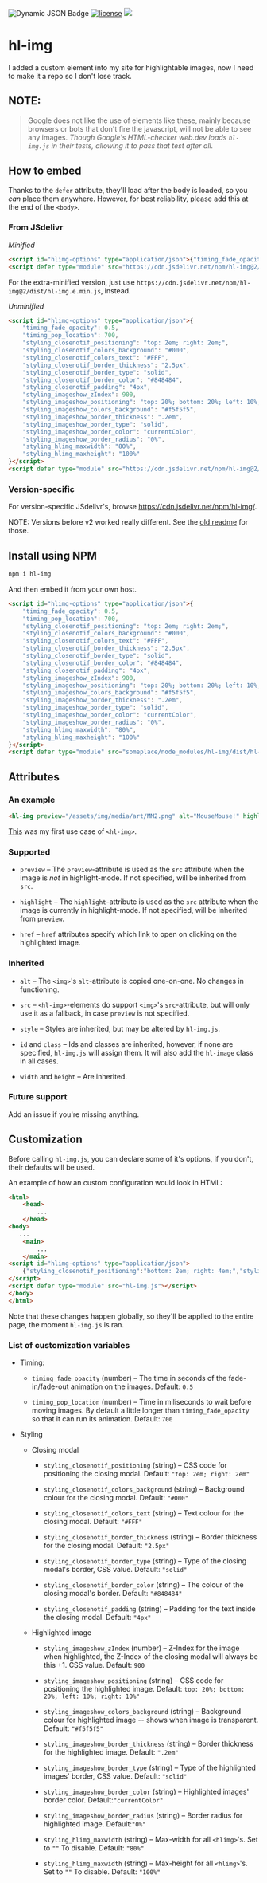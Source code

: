 ![Dynamic JSON Badge](https://img.shields.io/badge/dynamic/json?url=https%3A%2F%2Fraw.githubusercontent.com%2Fstrawmelonjuice%2Fhl-img.js%2Fmain%2Fpackage.json&query=%24.version&label=Version&labelColor=%23313333&color=%23eebcbc&link=https%3A%2F%2Fgithub.com%2Fstrawmelonjuice%2Fhl-img.js&link=https%3A%2F%2Fwww.npmjs.com%2Fpackage%2Fhl-img%3FactiveTab%3Dversions) [![license](https://img.shields.io/badge/license-MIT-blue.svg)](https://github.com/strawmelonjuice/hl-img.js/blob/main/LICENSE)
[![](https://data.JSdelivr.com/v1/package/npm/hl-img/badge)](https://www.JSdelivr.com/package/npm/hl-img)

# hl-img

I added a custom element into my site for highlightable images, now I need to make it a repo so I don't lose track.
## NOTE:
> Google does not like the use of elements like these, mainly because browsers or bots that don't fire the javascript, will not be able to see any images. _Though Google's HTML-checker web.dev loads `hl-img.js` in their tests, allowing it to pass that test after all._

## How to embed

Thanks to the `defer` attribute, they'll load after the body is loaded, so you _can_ place them anywhere. However, for best reliability, please add this at the end of the `<body>`.

### From JSdelivr
_Minified_
```html
<script id="hlimg-options" type="application/json">{"timing_fade_opacity": 0.5,	"timing_pop_location": 700,	"styling_closenotif_positioning": "top: 2em; right: 2em;",	"styling_closenotif_colors_background": "#000",	"styling_closenotif_colors_text": "#FFF",	"styling_closenotif_border_thickness": "2.5px",	"styling_closenotif_border_type": "solid","styling_closenotif_border_color": "#848484","styling_closenotif_padding": "4px","styling_imageshow_zIndex": 900,"styling_imageshow_positioning": "top: 20%; bottom: 20%; left: 10%; right: 10%;","styling_imageshow_colors_background": "#f5f5f5","styling_imageshow_border_thickness": ".2em","styling_imageshow_border_type": "solid","styling_imageshow_border_color": "currentColor","styling_imageshow_border_radius": "0%","styling_hlimg_maxwidth": "80%","styling_hlimg_maxheight": "100%"}</script>
<script defer type="module" src="https://cdn.jsdelivr.net/npm/hl-img@2/dist/hl-img.min.js"></script>
```
For the extra-minified version, just use `https://cdn.jsdelivr.net/npm/hl-img@2/dist/hl-img.e.min.js`, instead.

_Unminified_

```html
<script id="hlimg-options" type="application/json">{
	"timing_fade_opacity": 0.5,
	"timing_pop_location": 700,
	"styling_closenotif_positioning": "top: 2em; right: 2em;",
	"styling_closenotif_colors_background": "#000",
	"styling_closenotif_colors_text": "#FFF",
	"styling_closenotif_border_thickness": "2.5px",
	"styling_closenotif_border_type": "solid",
	"styling_closenotif_border_color": "#848484",
	"styling_closenotif_padding": "4px",
	"styling_imageshow_zIndex": 900,
	"styling_imageshow_positioning": "top: 20%; bottom: 20%; left: 10%; right: 10%;",
	"styling_imageshow_colors_background": "#f5f5f5",
	"styling_imageshow_border_thickness": ".2em",
	"styling_imageshow_border_type": "solid",
	"styling_imageshow_border_color": "currentColor",
	"styling_imageshow_border_radius": "0%",
	"styling_hlimg_maxwidth": "80%",
	"styling_hlimg_maxheight": "100%"
}</script>
<script defer type="module" src="https://cdn.jsdelivr.net/npm/hl-img@2/dist/hl-img.js"></script>
```

### Version-specific

For version-specific JSdelivr's, browse <https://cdn.jsdelivr.net/npm/hl-img/>.

NOTE: Versions before v2 worked really different. See the [old readme](https://github.com/strawmelonjuice/hl-img/blob/7def3ff19eae6368f18c0f7c38d44a4706d08170/README.md) for those.

## Install using NPM
```bash
npm i hl-img
```
And then embed it from your own host.

```html
<script id="hlimg-options" type="application/json">{
	"timing_fade_opacity": 0.5,
	"timing_pop_location": 700,
	"styling_closenotif_positioning": "top: 2em; right: 2em;",
	"styling_closenotif_colors_background": "#000",
	"styling_closenotif_colors_text": "#FFF",
	"styling_closenotif_border_thickness": "2.5px",
	"styling_closenotif_border_type": "solid",
	"styling_closenotif_border_color": "#848484",
	"styling_closenotif_padding": "4px",
	"styling_imageshow_zIndex": 900,
	"styling_imageshow_positioning": "top: 20%; bottom: 20%; left: 10%; right: 10%;",
	"styling_imageshow_colors_background": "#f5f5f5",
	"styling_imageshow_border_thickness": ".2em",
	"styling_imageshow_border_type": "solid",
	"styling_imageshow_border_color": "currentColor",
	"styling_imageshow_border_radius": "0%",
	"styling_hlimg_maxwidth": "80%",
	"styling_hlimg_maxheight": "100%"
}</script>
<script defer type="module" src="someplace/node_modules/hl-img/dist/hl-img.js"></script>
```




## Attributes
### An example
```html
<hl-img preview="/assets/img/media/art/MM2.png" alt="MouseMouse!" highlight="/assets/img/media/art/MM2.webp"></hl-img>
```
[This](https://strawmelonjuice.com/blog?p=posts/art/mousemouse-3.2) was my first use case of `<hl-img>`.
### Supported
- `preview` – The `preview`-attribute is used as the `src` attribute when the image is _not_ in highlight-mode. If not specified, will be inherited from `src`.

- `highlight` – The `highlight`-attribute is used as the `src` attribute when the image is currently in highlight-mode. If not specified, will be inherited from `preview`.

- `href` – `href` attributes specify which link to open on clicking on the highlighted image.

### Inherited
- `alt` – The `<img>`'s `alt`-attribute is copied one-on-one. No changes in functioning.

- `src` – `<hl-img>`-elements do support `<img>`'s `src`-attribute, but will only use it as a fallback, in case `preview` is not specified.

- `style` – Styles are inherited, but may be altered by `hl-img.js`.

- `id` and `class` – Ids and classes are inherited, however, if none are specified, `hl-img.js` will assign them. It will also add the `hl-image` class in all cases.

- `width` and `height` – Are inherited.

### Future support

Add an issue if you're missing anything.

## Customization

Before calling `hl-img.js`, you can declare some of it's options, if you don't, their defaults will be used.

An example of how an custom configuration would look in HTML:

```HTML
<html>
    <head>
        ...
    </head>
<body>
   ...
    <main>
        ...
    </main>
<script id="hlimg-options" type="application/json">
    {"styling_closenotif_positioning":"bottom: 2em; right: 4em;","styling_closenotif_colors_background":"#FFF","styling_closenotif_colors_text":"#000","styling_imageshow_zIndex":900000,"styling_imageshow_colors_background":"#000","styling_imageshow_border_radius":"25%"}
</script>
<script defer type="module" src="hl-img.js"></script>
</body>
</html>
```

Note that these changes happen globally, so they'll be applied to the entire page, the moment `hl-img.js` is ran.

### List of customization variables

- Timing:

  - `timing_fade_opacity`  (number) – The time in seconds of the fade-in/fade-out animation on the images. Default: `0.5`

  - `timing_pop_location` (number)  – Time in miliseconds to wait before moving images. By default a little longer than `timing_fade_opacity` so that it can run its animation. Default: `700`

- Styling

  - Closing modal

    - `styling_closenotif_positioning` (string) – CSS code for positioning the closing modal. Default: `"top: 2em; right: 2em"`

    - `styling_closenotif_colors_background` (string) – Background colour for the closing modal. Default: `"#000"`

    - `styling_closenotif_colors_text` (string) – Text colour for the closing modal. Default: `"#FFF"`

    - `styling_closenotif_border_thickness` (string) – Border thickness for the closing modal. Default: `"2.5px"`

    - `styling_closenotif_border_type` (string) – Type of the closing modal's border, CSS value. Default: `"solid"`

    - `styling_closenotif_border_color`  (string) –  The colour of the closing modal's border. Default: `"#848484"`

    - `styling_closenotif_padding` (string) – Padding for the text inside the closing modal. Default: `"4px"`

  - Highlighted image

    - `styling_imageshow_zIndex` (number) – Z-Index for the image when highlighted, the Z-Index of the closing modal will always be this +1. CSS value. Default: `900`

    -   `styling_imageshow_positioning` (string) – CSS code for positioning the highlighted image. Default: `top: 20%; bottom: 20%; left: 10%; right: 10%"`

    - `styling_imageshow_colors_background` (string) – Background colour for highlighted image -- shows when image is transparent. Default: `"#f5f5f5"`

    - `styling_imageshow_border_thickness` (string) – Border thickness for the highlighted image. Default: `".2em"`
    - `styling_imageshow_border_type` (string) – Type of the highlighted images' border, CSS value. Default: `"solid"`
    - `styling_imageshow_border_color` (string) – Highlighted images' border color. Default:`"currentColor"`
    - `styling_imageshow_border_radius` (string) – Border radius for highlighted image. Default:`"0%"`
    - `styling_hlimg_maxwidth` (string) – Max-width for all `<hlimg>`'s. Set to `""` To disable. Default: `"80%"`
    - `styling_hlimg_maxwidth` (string) – Max-height for all `<hlimg>`'s. Set to `""` To disable. Default: `"100%"`
